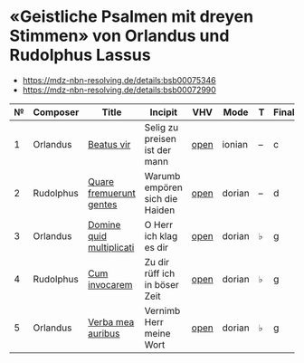 # «Geistliche Psalmen mit dreyen Stimmen» von Orlandus und Rudolphus Lassus

* https://mdz-nbn-resolving.de/details:bsb00075346
* https://mdz-nbn-resolving.de/details:bsb00072990

| № | Composer  | Title                                                            | Incipit                        | VHV                                                                                                                                                                | Mode   | T | Finalis | Clefs      |
|---|-----------|------------------------------------------------------------------|--------------------------------|--------------------------------------------------------------------------------------------------------------------------------------------------------------------|--------|---|---------|------------|
| 1 | Orlandus  | [Beatus vir](kern/01-beatus-vir.krn)                             | Selig zu preisen ist der mann  | [open](https://verovio.humdrum.org/?file=https://raw.githubusercontent.com/WolfgangDrescher/lassus-geistliche-psalmen/master/kern/01-beatus-vir.krn)               | ionian | – | c       | G2, C2, C3 |
| 2 | Rudolphus | [Quare fremuerunt gentes](kern/02-quare-fremuerunt-gentes.krn)   | Warumb empören sich die Haiden | [open](https://verovio.humdrum.org/?file=https://raw.githubusercontent.com/WolfgangDrescher/lassus-geistliche-psalmen/master/kern/02-quare-fremuerunt-gentes.krn)  | dorian | – | d       | G2, C2, C3 |
| 3 | Orlandus  | [Domine quid multiplicati](kern/03-domine-quid-multiplicati.krn) | O Herr ich klag es dir         | [open](https://verovio.humdrum.org/?file=https://raw.githubusercontent.com/WolfgangDrescher/lassus-geistliche-psalmen/master/kern/03-domine-quid-multiplicati.krn) | dorian | ♭ | g       | G2, C1, C3 |
| 4 | Rudolphus | [Cum invocarem](kern/04-cum-invocarem.krn)                       | Zu dir rüff ich in böser Zeit  | [open](https://verovio.humdrum.org/?file=https://raw.githubusercontent.com/WolfgangDrescher/lassus-geistliche-psalmen/master/kern/04-cum-invocarem.krn)            | dorian | ♭ | g       | G2, C1, C3 |
| 5 | Orlandus  | [Verba mea auribus](kern/05-verba-mea-auribus.krn)               | Vernimb Herr meine Wort        | [open](https://verovio.humdrum.org/?file=https://raw.githubusercontent.com/WolfgangDrescher/lassus-geistliche-psalmen/master/kern/05-verba-mea-auribus.krn)        | dorian | ♭ | g       | G2, C1, C3 |
